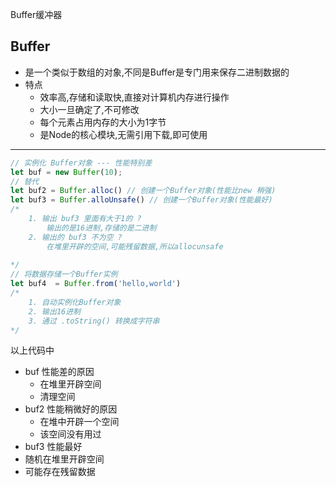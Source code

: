 Buffer缓冲器

## Buffer

- 是一个类似于数组的对象,不同是Buffer是专门用来保存二进制数据的
- 特点
  - 效率高,存储和读取快,直接对计算机内存进行操作
  - 大小一旦确定了,不可修改
  - 每个元素占用内存的大小为1字节
  - 是Node的核心模块,无需引用下载,即可使用

---

```javascript
// 实例化 Buffer对象 --- 性能特别差
let buf = new Buffer(10);
// 替代
let buf2 = Buffer.alloc() // 创建一个Buffer对象(性能比new 稍强)
let buf3 = Buffer.alloUnsafe() // 创建一个Buffer对象(性能最好)
/*
	1. 输出 buf3 里面有大于1的 ?
		输出的是16进制,存储的是二进制
	2. 输出的 buf3 不为空 ?
		在堆里开辟的空间,可能残留数据,所以allocunsafe
		
*/
// 将数据存储一个Buffer实例
let buf4  = Buffer.from('hello,world')
/*
	1. 自动实例化Buffer对象
	2. 输出16进制
	3. 通过 .toString() 转换成字符串
*/
```

以上代码中 

- buf 性能差的原因
  - 在堆里开辟空间 
  - 清理空间
- buf2 性能稍微好的原因
  - 在堆中开辟一个空间
  - 该空间没有用过
-  buf3 性能最好
  - 随机在堆里开辟空间
  - 可能存在残留数据







